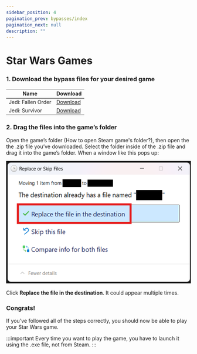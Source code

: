 ```yaml
---
sidebar_position: 4
pagination_prev: bypasses/index
pagination_next: null
description: ""
---
```


# Star Wars Games

### 1. Download the bypass files for your desired game
| Name | Download |
|------|----------|
| Jedi: Fallen Order | [Download](https://pixeldrain.com/u/NnnHpdju) |
| Jedi: Survivor | [Download](https://pixeldrain.com/u/X6JPATK3) |

### 2. Drag the files into the game’s folder
Open the game’s folder (How to open Steam game's folder?), then open the the .zip file you’ve downloaded. Select the folder inside of the .zip file and drag it into the game’s folder. When a window like this pops up:

![](images/c3956f7a-c018-448b-9e02-973d28ed04c0-1.png)

Click **Replace the file in the destination**. It could appear multiple times.

### Congrats!
If you’ve followed all of the steps correctly, you should now be able to play your Star Wars game.

:::important
Every time you want to play the game, you have to launch it using the .exe file, not from Steam.
:::